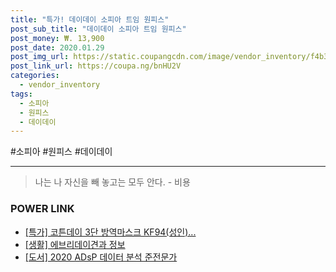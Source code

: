 ```yaml
--- 
title: "특가! 데이데이 소피아 트임 원피스" 
post_sub_title: "데이데이 소피아 트임 원피스" 
post_money: ₩. 13,900 
post_date: 2020.01.29 
post_img_url: https://static.coupangcdn.com/image/vendor_inventory/f4b3/e6e9c9a7bd8cfc24c9e407f220bdb08d1fc6839ef7a495d4c3aa970b9ce3.jpg 
post_link_url: https://coupa.ng/bnHU2V 
categories: 
  - vendor_inventory 
tags: 
  - 소피아 
  - 원피스 
  - 데이데이 
--- 
```

  #소피아 #원피스 #데이데이 
<hr> 

> 나는 나 자신을 빼 놓고는 모두 안다. - 비용 


### POWER LINK

* <a href="https://blog.naver.com/an0733/221789654417" target="_blank">[특가] 코튼데이 3단 방역마스크 KF94(성인)...</a>
* <a href="https://blog.naver.com/sakai111/221763352303" target="_blank"> [생활] 에브리데이견과 정보 </a>
* <a href="https://blog.naver.com/sakai111/221780345756" target="_blank">[도서] 2020 ADsP 데이터 분석 준전문가</a>
